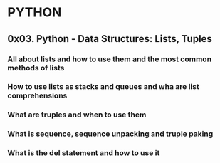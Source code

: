 # PYTHON
## 0x03. Python - Data Structures: Lists, Tuples
### All about lists and how to use them and the most common methods of lists
### How to use lists as stacks and queues and wha are list comprehensions
### What are truples and when to use them
### What is sequence, sequence unpacking and truple paking
### What is the del statement and how to use it
